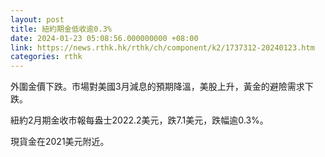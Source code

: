 ```yaml
---
layout: post
title: 紐約期金低收逾0.3%
date: 2024-01-23 05:08:56.000000000 +08:00
link: https://news.rthk.hk/rthk/ch/component/k2/1737312-20240123.htm
categories: rthk
---
```


外圍金價下跌。市場對美國3月減息的預期降溫，美股上升，黃金的避險需求下跌。

紐約2月期金收市報每盎士2022.2美元，跌7.1美元，跌幅逾0.3%。

現貨金在2021美元附近。
